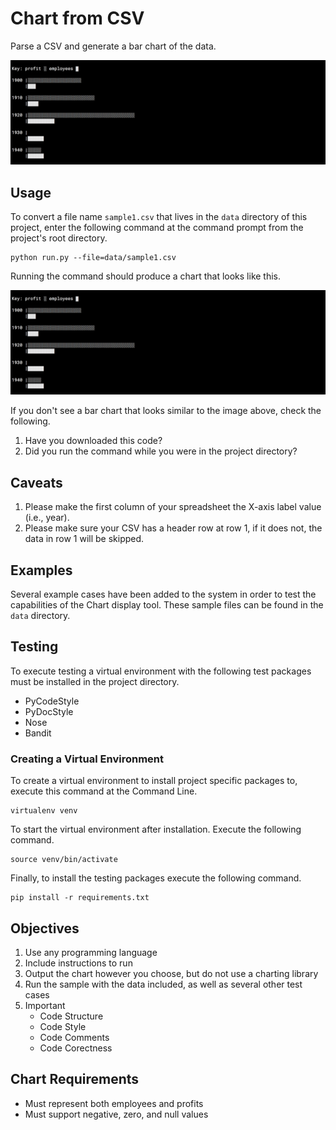 # Chart from CSV
Parse a CSV and generate a bar chart of the data.

<img src="examples/sample1.png" />

## Usage
To convert a file name `sample1.csv` that lives in the `data` directory of this
project, enter the following command at the command prompt from the project's
root directory.

```
python run.py --file=data/sample1.csv
```

Running the command should produce a chart that looks like this.

<img src="examples/sample1.png" />

If you don't see a bar chart that looks similar to the image above, check the
following.

1. Have you downloaded this code?
2. Did you run the command while you were in the project directory?

## Caveats

1. Please make the first column of your spreadsheet the X-axis label value 
   (i.e., year).
2. Please make sure your CSV has a header row at row 1, if it does not, the
   data in row 1 will be skipped.

## Examples
Several example cases have been added to the system in order to test the
capabilities of the Chart display tool. These sample files can be found in the
`data` directory.

## Testing
To execute testing a virtual environment with the following test packages must
be installed in the project directory.

- PyCodeStyle
- PyDocStyle
- Nose
- Bandit

### Creating a Virtual Environment
To create a virtual environment to install project specific packages to,
execute this command at the Command Line.

```
virtualenv venv
```

To start the virtual environment after installation. Execute the following
command.

```
source venv/bin/activate
```

Finally, to install the testing packages execute the following command.

```
pip install -r requirements.txt
```

## Objectives

1. Use any programming language
2. Include instructions to run
3. Output the chart however you choose, but do not use a charting library
4. Run the sample with the data included, as well as several other test cases
5. Important
    - Code Structure
    - Code Style
    - Code Comments
    - Code Corectness

## Chart Requirements
- Must represent both employees and profits
- Must support negative, zero, and null values
